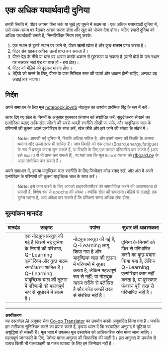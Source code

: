 <!--
CO_OP_TRANSLATOR_METADATA:
{
  "original_hash": "68394b2102d3503882e5e914bd0ff5c1",
  "translation_date": "2025-09-04T00:24:59+00:00",
  "source_file": "8-Reinforcement/1-QLearning/assignment.md",
  "language_code": "hi"
}
-->
# एक अधिक यथार्थवादी दुनिया

हमारी स्थिति में, पीटर लगभग बिना थके या भूखे हुए घूमने में सक्षम था। एक अधिक यथार्थवादी दुनिया में, उसे समय-समय पर बैठकर आराम करना होगा और खुद को भोजन देना होगा। चलिए हमारी दुनिया को अधिक यथार्थवादी बनाते हैं, निम्नलिखित नियम लागू करके:

1. एक स्थान से दूसरे स्थान पर जाने से, पीटर **ऊर्जा** खोता है और कुछ **थकान** प्राप्त करता है।
2. पीटर सेब खाकर अधिक ऊर्जा प्राप्त कर सकता है।
3. पीटर पेड़ के नीचे या घास पर आराम करके थकान से छुटकारा पा सकता है (यानी बोर्ड के उस स्थान पर चलकर जहां पेड़ या घास हो - हरा क्षेत्र)।
4. पीटर को भेड़िये को ढूंढकर मारना होगा।
5. भेड़िये को मारने के लिए, पीटर के पास निश्चित स्तर की ऊर्जा और थकान होनी चाहिए, अन्यथा वह लड़ाई हार जाएगा।

## निर्देश

अपने समाधान के लिए मूल [notebook.ipynb](notebook.ipynb) नोटबुक का उपयोग प्रारंभिक बिंदु के रूप में करें।

ऊपर दिए गए खेल के नियमों के अनुसार पुरस्कार फ़ंक्शन को संशोधित करें, सुदृढीकरण सीखने का एल्गोरिदम चलाएं ताकि खेल जीतने की सबसे अच्छी रणनीति सीखी जा सके, और यादृच्छिक चाल के परिणामों की तुलना अपने एल्गोरिदम के साथ करें, खेल जीते और हारे जाने की संख्या के संदर्भ में।

> **Note**: आपकी नई दुनिया में, स्थिति अधिक जटिल है, और इसमें मानव की स्थिति के अलावा थकान और ऊर्जा स्तर भी शामिल हैं। आप स्थिति को एक टपल (Board,energy,fatigue) के रूप में प्रस्तुत करना चुन सकते हैं, या स्थिति के लिए एक क्लास परिभाषित कर सकते हैं (आप इसे `Board` से भी प्राप्त कर सकते हैं), या यहां तक कि मूल `Board` क्लास को [rlboard.py](../../../../8-Reinforcement/1-QLearning/rlboard.py) के अंदर संशोधित कर सकते हैं।

अपने समाधान में, कृपया यादृच्छिक चाल रणनीति के लिए जिम्मेदार कोड बनाए रखें, और अंत में अपने एल्गोरिदम के परिणामों की तुलना यादृच्छिक चाल के साथ करें।

> **Note**: इसे काम करने के लिए आपको हाइपरपैरामीटर को समायोजित करने की आवश्यकता हो सकती है, विशेष रूप से epochs की संख्या। क्योंकि खेल की सफलता (भेड़िये से लड़ाई) एक दुर्लभ घटना है, आप अपेक्षा कर सकते हैं कि प्रशिक्षण समय अधिक लंबा होगा।

## मूल्यांकन मानदंड

| मानदंड | उत्कृष्ट                                                                                                                                                                                             | पर्याप्त                                                                                                                                                                                | सुधार की आवश्यकता                                                                                                                          |
| -------- | ----------------------------------------------------------------------------------------------------------------------------------------------------------------------------------------------------- | --------------------------------------------------------------------------------------------------------------------------------------------------------------------------------------- | ------------------------------------------------------------------------------------------------------------------------------------------ |
|          | एक नोटबुक प्रस्तुत की गई है जिसमें नई दुनिया के नियमों की परिभाषा, Q-Learning एल्गोरिदम और कुछ पाठ्य स्पष्टीकरण शामिल हैं। Q-Learning यादृच्छिक चाल की तुलना में परिणामों को महत्वपूर्ण रूप से सुधारने में सक्षम है। | नोटबुक प्रस्तुत की गई है, Q-Learning लागू किया गया है और यादृच्छिक चाल की तुलना में परिणामों में सुधार करता है, लेकिन महत्वपूर्ण रूप से नहीं; या नोटबुक खराब तरीके से प्रलेखित है और कोड अच्छी तरह से संरचित नहीं है। | दुनिया के नियमों को फिर से परिभाषित करने का कुछ प्रयास किया गया है, लेकिन Q-Learning एल्गोरिदम काम नहीं करता है, या पुरस्कार फ़ंक्शन पूरी तरह से परिभाषित नहीं है। |

---

**अस्वीकरण**:  
यह दस्तावेज़ AI अनुवाद सेवा [Co-op Translator](https://github.com/Azure/co-op-translator) का उपयोग करके अनुवादित किया गया है। जबकि हम सटीकता सुनिश्चित करने का प्रयास करते हैं, कृपया ध्यान दें कि स्वचालित अनुवाद में त्रुटियां या अशुद्धियां हो सकती हैं। मूल भाषा में उपलब्ध मूल दस्तावेज़ को आधिकारिक स्रोत माना जाना चाहिए। महत्वपूर्ण जानकारी के लिए, पेशेवर मानव अनुवाद की सिफारिश की जाती है। इस अनुवाद के उपयोग से उत्पन्न किसी भी गलतफहमी या गलत व्याख्या के लिए हम जिम्मेदार नहीं हैं।